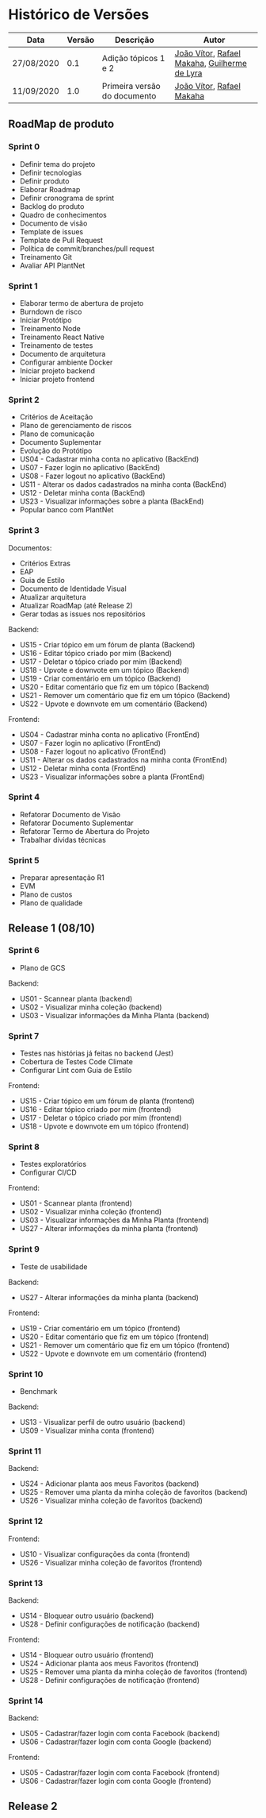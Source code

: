 # Histórico de Versões

|Data           |Versão     |Descrição          |Autor                   |
| ----------------------------| --------------------------- | ------------------------------------  | ----------------------|
|27/08/2020|0.1| Adição tópicos 1 e 2 |[João Vítor](http://github.com/joaovitorml), [Rafael Makaha](http://github.com/rafaelmakaha), [Guilherme de Lyra](http://github.com/guilhermedlyra) |
|11/09/2020|1.0| Primeira versão do documento |[João Vítor](http://github.com/joaovitorml), [Rafael Makaha](http://github.com/rafaelmakaha) |

## RoadMap de produto

### Sprint 0

* Definir tema do projeto
* Definir tecnologias
* Definir produto
* Elaborar Roadmap
* Definir cronograma de sprint
* Backlog do produto
* Quadro de conhecimentos
* Documento de visão
* Template de issues
* Template de Pull Request
* Política de commit/branches/pull request
* Treinamento Git
* Avaliar API PlantNet
  
### Sprint 1

* Elaborar termo de abertura de projeto
* Burndown de risco
* Iniciar Protótipo
* Treinamento Node
* Treinamento React Native
* Treinamento de testes
* Documento de arquitetura
* Configurar ambiente Docker
* Iniciar projeto backend
* Iniciar projeto frontend
  
### Sprint 2

* Critérios de Aceitação
* Plano de gerenciamento de riscos
* Plano de comunicação
* Documento Suplementar
* Evolução do Protótipo
* US04 - Cadastrar minha conta no aplicativo (BackEnd)
* US07 - Fazer login no aplicativo (BackEnd)
* US08 - Fazer logout no aplicativo (BackEnd)
* US11 - Alterar os dados cadastrados na minha conta (BackEnd)
* US12 - Deletar minha conta (BackEnd)
* US23 - Visualizar informações sobre a planta (BackEnd)
* Popular banco com PlantNet

### Sprint 3

Documentos:

* Critérios Extras
* EAP
* Guia de Estilo
* Documento de Identidade Visual
* Atualizar arquitetura
* Atualizar RoadMap (até Release 2)
* Gerar todas as issues nos repositórios

Backend:

* US15 - Criar tópico em um fórum de planta (Backend)
* US16 - Editar tópico criado por mim (Backend)
* US17 - Deletar o tópico criado por mim (Backend)
* US18 - Upvote e downvote em um tópico (Backend)
* US19 - Criar comentário em um tópico (Backend)
* US20 - Editar comentário que fiz em um tópico (Backend)
* US21 - Remover um comentário que fiz em um tópico (Backend)
* US22 - Upvote e downvote em um comentário (Backend)

Frontend:

* US04 - Cadastrar minha conta no aplicativo (FrontEnd)
* US07 - Fazer login no aplicativo (FrontEnd)
* US08 - Fazer logout no aplicativo (FrontEnd)
* US11 - Alterar os dados cadastrados na minha conta (FrontEnd)
* US12 - Deletar minha conta (FrontEnd)
* US23 - Visualizar informações sobre a planta (FrontEnd)

### Sprint 4

* Refatorar Documento de Visão
* Refatorar Documento Suplementar
* Refatorar Termo de Abertura do Projeto
* Trabalhar dívidas técnicas

### Sprint 5

* Preparar apresentação R1
* EVM
* Plano de custos
* Plano de qualidade

## Release 1 (08/10)

### Sprint 6

* Plano de GCS

Backend:

* US01 - Scannear planta (backend)
* US02 - Visualizar minha coleção (backend)
* US03 - Visualizar informações da Minha Planta (backend)

### Sprint 7

* Testes nas histórias já feitas no backend (Jest)
* Cobertura de Testes Code Climate
* Configurar Lint com Guia de Estilo

Frontend:

* US15 - Criar tópico em um fórum de planta (frontend)
* US16 - Editar tópico criado por mim (frontend)
* US17 - Deletar o tópico criado por mim (frontend)
* US18 - Upvote e downvote em um tópico (frontend)

### Sprint 8

* Testes exploratórios
* Configurar CI/CD

Frontend:

* US01 - Scannear planta (frontend)
* US02 - Visualizar minha coleção (frontend)
* US03 - Visualizar informações da Minha Planta (frontend)
* US27 - Alterar informações da minha planta (frontend)
  
### Sprint 9

* Teste de usabilidade

Backend:

* US27 - Alterar informações da minha planta (backend)

Frontend:

* US19 - Criar comentário em um tópico (frontend)
* US20 - Editar comentário que fiz em um tópico (frontend)
* US21 - Remover um comentário que fiz em um tópico (frontend)
* US22 - Upvote e downvote em um comentário (frontend)

### Sprint 10

* Benchmark

Backend:

* US13 - Visualizar perfil de outro usuário (backend)
* US09 - Visualizar minha conta (frontend)

### Sprint 11

Backend:

* US24 - Adicionar planta aos meus Favoritos (backend)
* US25 - Remover uma planta da minha coleção de favoritos (backend)
* US26 - Visualizar minha coleção de favoritos (backend)

### Sprint 12

Frontend:

* US10 - Visualizar configurações da conta (frontend)
* US26 - Visualizar minha coleção de favoritos (frontend)

### Sprint 13

Backend:

* US14 - Bloquear outro usuário (backend)
* US28 - Definir configurações de notificação (backend)

Frontend: 

* US14 - Bloquear outro usuário (frontend)
* US24 - Adicionar planta aos meus Favoritos (frontend)
* US25 - Remover uma planta da minha coleção de favoritos (frontend)
* US28 - Definir configurações de notificação (frontend)

### Sprint 14

Backend:

* US05 - Cadastrar/fazer login com conta Facebook (backend)
* US06 - Cadastrar/fazer login com conta Google (backend)

Frontend:

* US05 - Cadastrar/fazer login com conta Facebook (frontend)
* US06 - Cadastrar/fazer login com conta Google (frontend)

## Release 2

